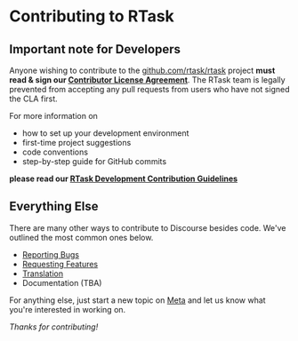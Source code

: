 # Contributing to RTask 

## Important note for Developers

Anyone wishing to contribute to the [github.com/rtask/rtask](https://github.com/rtask/rtask) project **must read & sign our [Contributor License Agreement](http://www.rtask.org/cla)**. The RTask team is legally prevented from accepting any pull requests from users who have not signed the CLA first.

For more information on

- how to set up your development environment
- first-time project suggestions
- code conventions
- step-by-step guide for GitHub commits

**please read our [RTask Development Contribution Guidelines](https://meta.rtask.org/t/rtask-development-contribution-guidelines/3823)**

## Everything Else

There are many other ways to contribute to Discourse besides code. We've outlined the most common ones below.

- [Reporting Bugs](https://meta.rtask.org/t/how-to-make-bug-reports-for-discourse/33070)
- [Requesting Features](https://meta.rtask.org/t/how-to-request-new-features-for-discourse/32986)
- [Translation](https://meta.rtask.org/t/contribute-a-translation-to-rtask/14882)
- Documentation (TBA)

For anything else, just start a new topic on [Meta](https://meta.rtask.org/) and let us know what you're interested in working on.

*Thanks for contributing!*
